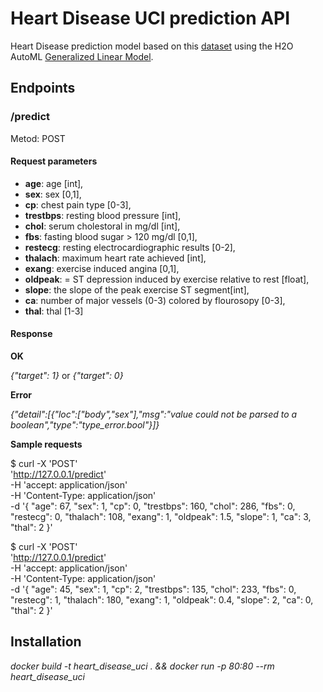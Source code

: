 # Heart Disease UCI prediction API
Heart Disease prediction model based on this [dataset](https://archive.ics.uci.edu/ml/datasets/Heart+Diseaset) using the H2O AutoML [Generalized Linear Model](https://docs.h2o.ai/h2o/latest-stable/h2o-docs/data-science/glm.html). 

## Endpoints
### /predict
Metod: POST

#### Request parameters
- **age**: age [int],
- **sex**: sex [0,1],
- **cp**: chest pain type [0-3],
- **trestbps**: resting blood pressure [int],
- **chol**: serum cholestoral in mg/dl [int],
- **fbs**: fasting blood sugar > 120 mg/dl [0,1],
- **restecg**: resting electrocardiographic results [0-2],
- **thalach**: maximum heart rate achieved [int],
- **exang**: exercise induced angina [0,1],
- **oldpeak**: = ST depression induced by exercise relative to rest [float],
- **slope**: the slope of the peak exercise ST segment[int],
- **ca**: number of major vessels (0-3) colored by flourosopy [0-3],
- **thal**: thal [1-3]

#### Response

**OK**

*{"target": 1}* or *{"target": 0}*

**Error**

*{"detail":[{"loc":["body","sex"],"msg":"value could not be parsed to a boolean","type":"type_error.bool"}]}*

**Sample requests**

$ curl -X 'POST' \
  'http://127.0.0.1/predict' \
  -H 'accept: application/json' \
  -H 'Content-Type: application/json' \
  -d '{
  "age": 67,
  "sex": 1,
  "cp": 0,
  "trestbps": 160,
  "chol": 286,
  "fbs": 0,
  "restecg": 0,
  "thalach": 108,
  "exang": 1,
  "oldpeak": 1.5,
  "slope": 1,
  "ca": 3,
  "thal": 2
}'

$ curl -X 'POST' \
  'http://127.0.0.1/predict' \
  -H 'accept: application/json' \
  -H 'Content-Type: application/json' \
  -d '{
  "age": 45,
  "sex": 1,
  "cp": 2,
  "trestbps": 135,
  "chol": 233,
  "fbs": 0,
  "restecg": 1,
  "thalach": 180,
  "exang": 1,
  "oldpeak": 0.4,
  "slope": 2,
  "ca": 0,
  "thal": 2
}'

## Installation
*docker build -t heart_disease_uci . && docker run -p 80:80 --rm heart_disease_uci*
